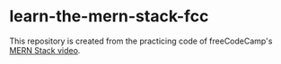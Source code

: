 # learn-the-mern-stack-fcc

This repository is created from the practicing code of freeCodeCamp's [MERN Stack video](https://www.youtube.com/watch?v=7CqJlxBYj-M).
